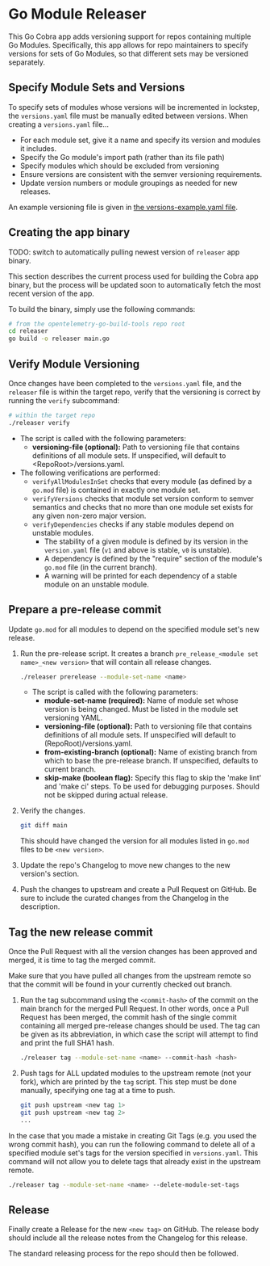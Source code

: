 # Go Module Releaser

This Go Cobra app adds versioning support for repos containing multiple Go
Modules. Specifically, this app allows for repo maintainers to specify versions
for sets of Go Modules, so that different sets may be versioned separately.

## Specify Module Sets and Versions

To specify sets of modules whose versions will be incremented in lockstep, the
`versions.yaml` file must be manually edited between versions. When creating a
`versions.yaml` file...

* For each module set, give it a name and specify its version and modules it
  includes.
* Specify the Go module's import path (rather than its file path)
* Specify modules which should be excluded from versioning
* Ensure versions are consistent with the semver versioning requirements.
* Update version numbers or module groupings as needed for new releases.

An example versioning file is given in [the versions-example.yaml
file](./docs/versions-example.yaml).

## Creating the app binary

TODO: switch to automatically pulling newest version of `releaser` app binary.

This section describes the current process used for building the Cobra app
binary, but the process will be updated soon to automatically fetch the most
recent version of the app.

To build the binary, simply use the following commands:

```sh
# from the opentelemetry-go-build-tools repo root
cd releaser
go build -o releaser main.go
```

## Verify Module Versioning

Once changes have been completed to the `versions.yaml` file, and the `releaser`
file is within the target repo, verify that the versioning is correct by running
the `verify` subcommand:

```sh
# within the target repo
./releaser verify
```

* The script is called with the following parameters:
  * **versioning-file (optional):** Path to versioning file that contains
    definitions of all module sets. If unspecified, will default to
    \<RepoRoot\>/versions.yaml.
* The following verifications are performed:
  * `verifyAllModulesInSet` checks that every module (as defined by a `go.mod`
      file) is contained in exactly one module set.
  * `verifyVersions` checks that module set version conform to semver semantics
      and checks that no more than one module set exists for any given non-zero
      major version.
  * `verifyDependencies` checks if any stable modules depend on unstable
    modules.
    * The stability of a given module is defined by its version in the
      `version.yaml` file (`v1` and above is stable, `v0` is unstable).
    * A dependency is defined by the "require" section of the module's `go.mod`
      file (in the current branch).
    * A warning will be printed for each dependency of a stable module on an
      unstable module.

## Prepare a pre-release commit

Update `go.mod` for all modules to depend on the specified module set's new
release.

1. Run the pre-release script. It creates a branch
   `pre_release_<module set name>_<new version>` that will contain all release changes.

    ```sh
    ./releaser prerelease --module-set-name <name>
    ```

    * The script is called with the following parameters:
        * **module-set-name (required):** Name of module set whose version is
          being changed. Must be listed in the module set versioning YAML.
        * **versioning-file (optional):** Path to versioning file that contains
          definitions of all module sets. If unspecified will default to
          (RepoRoot)/versions.yaml.
        * **from-existing-branch (optional):** Name of existing branch from
          which to base the pre-release branch. If unspecified, defaults to
          current branch.
        * **skip-make (boolean flag):** Specify this flag to skip the 'make
          lint' and 'make ci' steps. To be used for debugging purposes. Should
          not be skipped during actual release.

2. Verify the changes.

    ```sh
    git diff main
    ```

   This should have changed the version for all modules listed in `go.mod` files
   to be `<new version>`.

3. Update the repo's Changelog to move new changes to the new version's section.

4. Push the changes to upstream and create a Pull Request on GitHub. Be sure to
   include the curated changes from the Changelog in the description.

## Tag the new release commit

Once the Pull Request with all the version changes has been approved and merged,
it is time to tag the merged commit.

Make sure that you have pulled all changes from the upstream remote so that the
commit will be found in your currently checked out branch.

1. Run the tag subcommand using the `<commit-hash>` of the commit on the main
   branch for the merged Pull Request. In other words, once a Pull Request has
   been merged, the commit hash of the single commit containing all merged
   pre-release changes should be used. The tag can be given as its abbreviation,
   in which case the script will attempt to find and print the full SHA1 hash.

    ```sh
    ./releaser tag --module-set-name <name> --commit-hash <hash>
    ```

2. Push tags for ALL updated modules to the upstream remote (not your fork),
   which are printed by the `tag` script. This step must be done manually,
   specifying one tag at a time to push.

    ```sh
    git push upstream <new tag 1>
    git push upstream <new tag 2>
    ...
    ```

In the case that you made a mistake in creating Git Tags (e.g. you used the
wrong commit hash), you can run the following command to delete all of a
specified module set's tags for the version specified in `versions.yaml`. This
command will not allow you to delete tags that already exist in the upstream
remote.

```sh
./releaser tag --module-set-name <name> --delete-module-set-tags
```

## Release

Finally create a Release for the new `<new tag>` on GitHub. The release body
should include all the release notes from the Changelog for this release.

The standard releasing process for the repo should then be followed.
